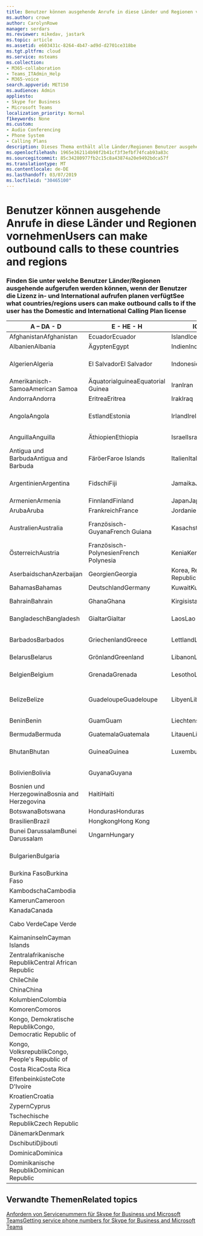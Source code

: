 ```yaml
---
title: Benutzer können ausgehende Anrufe in diese Länder und Regionen vornehmen
ms.author: crowe
author: CarolynRowe
manager: serdars
ms.reviewer: mikedav, jastark
ms.topic: article
ms.assetid: e603431c-8264-4b47-ad9d-d2701ce318be
ms.tgt.pltfrm: cloud
ms.service: msteams
ms.collection:
- M365-collaboration
- Teams_ITAdmin_Help
- M365-voice
search.appverid: MET150
ms.audience: Admin
appliesto:
- Skype for Business
- Microsoft Teams
localization_priority: Normal
f1keywords: None
ms.custom:
- Audio Conferencing
- Phone System
- Calling Plans
description: Dieses Thema enthält alle Länder/Regionen Benutzer ausgehende Anrufe an tätigen können, wenn sie einen Aufruf von Plan verfügen.
ms.openlocfilehash: 1965e362114b98f2b41cf3f3efbf74fcab93a83c
ms.sourcegitcommit: 85c34280977fb2c15c8a43874a20e9492bdca57f
ms.translationtype: MT
ms.contentlocale: de-DE
ms.lasthandoff: 03/07/2019
ms.locfileid: "30465100"
---
```

# <a name="users-can-make-outbound-calls-to-these-countries-and-regions"></a><span data-ttu-id="efd68-103">Benutzer können ausgehende Anrufe in diese Länder und Regionen vornehmen</span><span class="sxs-lookup"><span data-stu-id="efd68-103">Users can make outbound calls to these countries and regions</span></span>

### <a name="see-what-countriesregions-users-can-make-outbound-calls-to-if-the-user-has-the-domestic-and-international-calling-plan-license"></a><span data-ttu-id="efd68-104">Finden Sie unter welche Benutzer Länder/Regionen ausgehende aufgerufen werden können, wenn der Benutzer die Lizenz in- und International aufrufen planen verfügt</span><span class="sxs-lookup"><span data-stu-id="efd68-104">See what countries/regions users can make outbound calls to if the user has the Domestic and International Calling Plan license</span></span>

|<span data-ttu-id="efd68-105">**A – D**</span><span class="sxs-lookup"><span data-stu-id="efd68-105">**A - D**</span></span>| <span data-ttu-id="efd68-106">**E - H**</span><span class="sxs-lookup"><span data-stu-id="efd68-106">**E - H**</span></span>|<span data-ttu-id="efd68-107">**ICH - L**</span><span class="sxs-lookup"><span data-stu-id="efd68-107">**I - L**</span></span>|<span data-ttu-id="efd68-108">**M - O**</span><span class="sxs-lookup"><span data-stu-id="efd68-108">**M - O**</span></span>|<span data-ttu-id="efd68-109">**P - S**</span><span class="sxs-lookup"><span data-stu-id="efd68-109">**P - S**</span></span>|<span data-ttu-id="efd68-110">**T - Z**</span><span class="sxs-lookup"><span data-stu-id="efd68-110">**T - Z**</span></span>|
---|---|---|---|---|---|
|<span data-ttu-id="efd68-111">Afghanistan</span><span class="sxs-lookup"><span data-stu-id="efd68-111">Afghanistan</span></span>|<span data-ttu-id="efd68-112">Ecuador</span><span class="sxs-lookup"><span data-stu-id="efd68-112">Ecuador</span></span> |<span data-ttu-id="efd68-113">Island</span><span class="sxs-lookup"><span data-stu-id="efd68-113">Iceland</span></span> |<span data-ttu-id="efd68-114">Macau</span><span class="sxs-lookup"><span data-stu-id="efd68-114">Macau</span></span> |<span data-ttu-id="efd68-115">Pakistan</span><span class="sxs-lookup"><span data-stu-id="efd68-115">Pakistan</span></span> |<span data-ttu-id="efd68-116">Taiwan</span><span class="sxs-lookup"><span data-stu-id="efd68-116">Taiwan</span></span>   |
|<span data-ttu-id="efd68-117">Albanien</span><span class="sxs-lookup"><span data-stu-id="efd68-117">Albania</span></span>|<span data-ttu-id="efd68-118">Ägypten</span><span class="sxs-lookup"><span data-stu-id="efd68-118">Egypt</span></span> |<span data-ttu-id="efd68-119">Indien</span><span class="sxs-lookup"><span data-stu-id="efd68-119">India</span></span> |<span data-ttu-id="efd68-120">Mazedonien</span><span class="sxs-lookup"><span data-stu-id="efd68-120">Macedonia</span></span> |<span data-ttu-id="efd68-121">Palau</span><span class="sxs-lookup"><span data-stu-id="efd68-121">Palau</span></span> |<span data-ttu-id="efd68-122">Tadschikistan</span><span class="sxs-lookup"><span data-stu-id="efd68-122">Tajikistan</span></span>   |
|<span data-ttu-id="efd68-123">Algerien</span><span class="sxs-lookup"><span data-stu-id="efd68-123">Algeria</span></span>|<span data-ttu-id="efd68-124">El Salvador</span><span class="sxs-lookup"><span data-stu-id="efd68-124">El Salvador</span></span> |<span data-ttu-id="efd68-125">Indonesien</span><span class="sxs-lookup"><span data-stu-id="efd68-125">Indonesia</span></span> |<span data-ttu-id="efd68-126">Malawi</span><span class="sxs-lookup"><span data-stu-id="efd68-126">Malawi</span></span> |<span data-ttu-id="efd68-127">Palästinensische Autonomiebehörde</span><span class="sxs-lookup"><span data-stu-id="efd68-127">Palestinian Authority</span></span> |<span data-ttu-id="efd68-128">Tansania, Vereinigte Republik</span><span class="sxs-lookup"><span data-stu-id="efd68-128">Tanzania, United Republic of</span></span>  |
|<span data-ttu-id="efd68-129">Amerikanisch-Samoa</span><span class="sxs-lookup"><span data-stu-id="efd68-129">American Samoa</span></span>|<span data-ttu-id="efd68-130">Äquatorialguinea</span><span class="sxs-lookup"><span data-stu-id="efd68-130">Equatorial Guinea</span></span> |<span data-ttu-id="efd68-131">Iran</span><span class="sxs-lookup"><span data-stu-id="efd68-131">Iran</span></span> |<span data-ttu-id="efd68-132">Malaysia</span><span class="sxs-lookup"><span data-stu-id="efd68-132">Malaysia</span></span> |<span data-ttu-id="efd68-133">Panama</span><span class="sxs-lookup"><span data-stu-id="efd68-133">Panama</span></span> | <span data-ttu-id="efd68-134">Thailand</span><span class="sxs-lookup"><span data-stu-id="efd68-134">Thailand</span></span>   |
|<span data-ttu-id="efd68-135">Andorra</span><span class="sxs-lookup"><span data-stu-id="efd68-135">Andorra</span></span> |<span data-ttu-id="efd68-136">Eritrea</span><span class="sxs-lookup"><span data-stu-id="efd68-136">Eritrea</span></span> |<span data-ttu-id="efd68-137">Irak</span><span class="sxs-lookup"><span data-stu-id="efd68-137">Iraq</span></span> |<span data-ttu-id="efd68-138">Mali</span><span class="sxs-lookup"><span data-stu-id="efd68-138">Mali</span></span> |<span data-ttu-id="efd68-139">Paraguay</span><span class="sxs-lookup"><span data-stu-id="efd68-139">Paraguay</span></span> |<span data-ttu-id="efd68-140">Togo</span><span class="sxs-lookup"><span data-stu-id="efd68-140">Togo</span></span>   |
|<span data-ttu-id="efd68-141">Angola</span><span class="sxs-lookup"><span data-stu-id="efd68-141">Angola</span></span> |<span data-ttu-id="efd68-142">Estland</span><span class="sxs-lookup"><span data-stu-id="efd68-142">Estonia</span></span> |<span data-ttu-id="efd68-143">Irland</span><span class="sxs-lookup"><span data-stu-id="efd68-143">Ireland</span></span> |<span data-ttu-id="efd68-144">Malta</span><span class="sxs-lookup"><span data-stu-id="efd68-144">Malta</span></span> |<span data-ttu-id="efd68-145">Peru</span><span class="sxs-lookup"><span data-stu-id="efd68-145">Peru</span></span> | <span data-ttu-id="efd68-146">Trinidad und Tobago</span><span class="sxs-lookup"><span data-stu-id="efd68-146">Trinidad and Tobago</span></span>  |
|<span data-ttu-id="efd68-147">Anguilla</span><span class="sxs-lookup"><span data-stu-id="efd68-147">Anguilla</span></span> |<span data-ttu-id="efd68-148">Äthiopien</span><span class="sxs-lookup"><span data-stu-id="efd68-148">Ethiopia</span></span> |<span data-ttu-id="efd68-149">Israel</span><span class="sxs-lookup"><span data-stu-id="efd68-149">Israel</span></span> |<span data-ttu-id="efd68-150">Marshall-Inseln</span><span class="sxs-lookup"><span data-stu-id="efd68-150">Marshall Islands</span></span> | <span data-ttu-id="efd68-151">Philippinen</span><span class="sxs-lookup"><span data-stu-id="efd68-151">Philippines</span></span> | <span data-ttu-id="efd68-152">Türkei</span><span class="sxs-lookup"><span data-stu-id="efd68-152">Turkey</span></span> |
|<span data-ttu-id="efd68-153">Antigua und Barbuda</span><span class="sxs-lookup"><span data-stu-id="efd68-153">Antigua and Barbuda</span></span> | <span data-ttu-id="efd68-154">Färöer</span><span class="sxs-lookup"><span data-stu-id="efd68-154">Faroe Islands</span></span> |<span data-ttu-id="efd68-155">Italien</span><span class="sxs-lookup"><span data-stu-id="efd68-155">Italy</span></span> |<span data-ttu-id="efd68-156">Martinique</span><span class="sxs-lookup"><span data-stu-id="efd68-156">Martinique</span></span> |<span data-ttu-id="efd68-157">Polen</span><span class="sxs-lookup"><span data-stu-id="efd68-157">Poland</span></span> |<span data-ttu-id="efd68-158">Turkmenistan</span><span class="sxs-lookup"><span data-stu-id="efd68-158">Turkmenistan</span></span> |
|<span data-ttu-id="efd68-159">Argentinien</span><span class="sxs-lookup"><span data-stu-id="efd68-159">Argentina</span></span>|<span data-ttu-id="efd68-160">Fidschi</span><span class="sxs-lookup"><span data-stu-id="efd68-160">Fiji</span></span> |<span data-ttu-id="efd68-161">Jamaika</span><span class="sxs-lookup"><span data-stu-id="efd68-161">Jamaica</span></span> |<span data-ttu-id="efd68-162">Mauritius</span><span class="sxs-lookup"><span data-stu-id="efd68-162">Mauritius</span></span> |<span data-ttu-id="efd68-163">Portugal</span><span class="sxs-lookup"><span data-stu-id="efd68-163">Portugal</span></span> |<span data-ttu-id="efd68-164">Turks- und Caicosinseln</span><span class="sxs-lookup"><span data-stu-id="efd68-164">Turks and Caicos</span></span>   |
|<span data-ttu-id="efd68-165">Armenien</span><span class="sxs-lookup"><span data-stu-id="efd68-165">Armenia</span></span> |<span data-ttu-id="efd68-166">Finnland</span><span class="sxs-lookup"><span data-stu-id="efd68-166">Finland</span></span> |<span data-ttu-id="efd68-167">Japan</span><span class="sxs-lookup"><span data-stu-id="efd68-167">Japan</span></span> |<span data-ttu-id="efd68-168">Mayotte</span><span class="sxs-lookup"><span data-stu-id="efd68-168">Mayotte</span></span> | <span data-ttu-id="efd68-169">Puerto Rico</span><span class="sxs-lookup"><span data-stu-id="efd68-169">Puerto Rico</span></span> |<span data-ttu-id="efd68-170">Uganda</span><span class="sxs-lookup"><span data-stu-id="efd68-170">Uganda</span></span>  |
|<span data-ttu-id="efd68-171">Aruba</span><span class="sxs-lookup"><span data-stu-id="efd68-171">Aruba</span></span> |<span data-ttu-id="efd68-172">Frankreich</span><span class="sxs-lookup"><span data-stu-id="efd68-172">France</span></span> |<span data-ttu-id="efd68-173">Jordanien</span><span class="sxs-lookup"><span data-stu-id="efd68-173">Jordan</span></span> |<span data-ttu-id="efd68-174">Mexiko</span><span class="sxs-lookup"><span data-stu-id="efd68-174">Mexico</span></span> |<span data-ttu-id="efd68-175">Katar</span><span class="sxs-lookup"><span data-stu-id="efd68-175">Qatar</span></span> | <span data-ttu-id="efd68-176">Ukraine</span><span class="sxs-lookup"><span data-stu-id="efd68-176">Ukraine</span></span>   |
|<span data-ttu-id="efd68-177">Australien</span><span class="sxs-lookup"><span data-stu-id="efd68-177">Australia</span></span> |<span data-ttu-id="efd68-178">Französisch-Guyana</span><span class="sxs-lookup"><span data-stu-id="efd68-178">French Guiana</span></span> |<span data-ttu-id="efd68-179">Kasachstan</span><span class="sxs-lookup"><span data-stu-id="efd68-179">Kazakhstan</span></span> |<span data-ttu-id="efd68-180">Mikronesien</span><span class="sxs-lookup"><span data-stu-id="efd68-180">Micronesia</span></span> |<span data-ttu-id="efd68-181">Réunion</span><span class="sxs-lookup"><span data-stu-id="efd68-181">Reunion</span></span> |<span data-ttu-id="efd68-182">Vereinigte Arabische Emirate (VAE)</span><span class="sxs-lookup"><span data-stu-id="efd68-182">United Arab Emirates (U.A.E)</span></span>  |
|<span data-ttu-id="efd68-183">Österreich</span><span class="sxs-lookup"><span data-stu-id="efd68-183">Austria</span></span> |<span data-ttu-id="efd68-184">Französisch-Polynesien</span><span class="sxs-lookup"><span data-stu-id="efd68-184">French Polynesia</span></span> |<span data-ttu-id="efd68-185">Kenia</span><span class="sxs-lookup"><span data-stu-id="efd68-185">Kenya</span></span> |<span data-ttu-id="efd68-186">Moldau, Republik</span><span class="sxs-lookup"><span data-stu-id="efd68-186">Moldova, Republic of</span></span> |<span data-ttu-id="efd68-187">Rumänien</span><span class="sxs-lookup"><span data-stu-id="efd68-187">Romania</span></span> |<span data-ttu-id="efd68-188">Vereinigtes Königreich (UK)</span><span class="sxs-lookup"><span data-stu-id="efd68-188">United Kingdom (U.K.)</span></span> |
|<span data-ttu-id="efd68-189">Aserbaidschan</span><span class="sxs-lookup"><span data-stu-id="efd68-189">Azerbaijan</span></span> |<span data-ttu-id="efd68-190">Georgien</span><span class="sxs-lookup"><span data-stu-id="efd68-190">Georgia</span></span> |<span data-ttu-id="efd68-191">Korea, Republik</span><span class="sxs-lookup"><span data-stu-id="efd68-191">Korea, Republic of</span></span> |<span data-ttu-id="efd68-192">Monaco</span><span class="sxs-lookup"><span data-stu-id="efd68-192">Monaco</span></span> | <span data-ttu-id="efd68-193">Russische Föderation</span><span class="sxs-lookup"><span data-stu-id="efd68-193">Russian Federation</span></span> |<span data-ttu-id="efd68-194">USA</span><span class="sxs-lookup"><span data-stu-id="efd68-194">United States (U.S.)</span></span>  |
|<span data-ttu-id="efd68-195">Bahamas</span><span class="sxs-lookup"><span data-stu-id="efd68-195">Bahamas</span></span> |<span data-ttu-id="efd68-196">Deutschland</span><span class="sxs-lookup"><span data-stu-id="efd68-196">Germany</span></span> |<span data-ttu-id="efd68-197">Kuwait</span><span class="sxs-lookup"><span data-stu-id="efd68-197">Kuwait</span></span> |<span data-ttu-id="efd68-198">Mongolei</span><span class="sxs-lookup"><span data-stu-id="efd68-198">Mongolia</span></span> |<span data-ttu-id="efd68-199">Ruanda</span><span class="sxs-lookup"><span data-stu-id="efd68-199">Rwanda</span></span> | <span data-ttu-id="efd68-200">Uruguay</span><span class="sxs-lookup"><span data-stu-id="efd68-200">Uruguay</span></span> |
|<span data-ttu-id="efd68-201">Bahrain</span><span class="sxs-lookup"><span data-stu-id="efd68-201">Bahrain</span></span> |<span data-ttu-id="efd68-202">Ghana</span><span class="sxs-lookup"><span data-stu-id="efd68-202">Ghana</span></span> |<span data-ttu-id="efd68-203">Kirgisistan</span><span class="sxs-lookup"><span data-stu-id="efd68-203">Kyrgyzstan</span></span> |<span data-ttu-id="efd68-204">Montenegro</span><span class="sxs-lookup"><span data-stu-id="efd68-204">Montenegro</span></span> | <span data-ttu-id="efd68-205">St. Kitts und Nevis</span><span class="sxs-lookup"><span data-stu-id="efd68-205">Saint Kitts and Nevis</span></span> |<span data-ttu-id="efd68-206">Usbekistan</span><span class="sxs-lookup"><span data-stu-id="efd68-206">Uzbekistan</span></span>  |
|<span data-ttu-id="efd68-207">Bangladesch</span><span class="sxs-lookup"><span data-stu-id="efd68-207">Bangladesh</span></span> |<span data-ttu-id="efd68-208">Gialtar</span><span class="sxs-lookup"><span data-stu-id="efd68-208">Gialtar</span></span> |<span data-ttu-id="efd68-209">Laos</span><span class="sxs-lookup"><span data-stu-id="efd68-209">Lao</span></span> |<span data-ttu-id="efd68-210">Montserrat</span><span class="sxs-lookup"><span data-stu-id="efd68-210">Montserrat</span></span> | <span data-ttu-id="efd68-211">St. Lucia</span><span class="sxs-lookup"><span data-stu-id="efd68-211">Saint Lucia</span></span> |<span data-ttu-id="efd68-212">Staat Vatikanstadt</span><span class="sxs-lookup"><span data-stu-id="efd68-212">Vatican City State</span></span>  |
|<span data-ttu-id="efd68-213">Barbados</span><span class="sxs-lookup"><span data-stu-id="efd68-213">Barbados</span></span> |<span data-ttu-id="efd68-214">Griechenland</span><span class="sxs-lookup"><span data-stu-id="efd68-214">Greece</span></span> |<span data-ttu-id="efd68-215">Lettland</span><span class="sxs-lookup"><span data-stu-id="efd68-215">Latvia</span></span> |<span data-ttu-id="efd68-216">Marokko</span><span class="sxs-lookup"><span data-stu-id="efd68-216">Morocco</span></span> |<span data-ttu-id="efd68-217">St. Vicent und die Grenadinen</span><span class="sxs-lookup"><span data-stu-id="efd68-217">Saint Vincent and the Grenadines</span></span> |<span data-ttu-id="efd68-218">Venezuela</span><span class="sxs-lookup"><span data-stu-id="efd68-218">Venezuela</span></span>   |
|<span data-ttu-id="efd68-219">Belarus</span><span class="sxs-lookup"><span data-stu-id="efd68-219">Belarus</span></span> |<span data-ttu-id="efd68-220">Grönland</span><span class="sxs-lookup"><span data-stu-id="efd68-220">Greenland</span></span> |<span data-ttu-id="efd68-221">Libanon</span><span class="sxs-lookup"><span data-stu-id="efd68-221">Lebanon</span></span> |<span data-ttu-id="efd68-222">Mosambik</span><span class="sxs-lookup"><span data-stu-id="efd68-222">Mozambique</span></span> | <span data-ttu-id="efd68-223">San Marino</span><span class="sxs-lookup"><span data-stu-id="efd68-223">San Marino</span></span> |<span data-ttu-id="efd68-224">Vietnam</span><span class="sxs-lookup"><span data-stu-id="efd68-224">Viet Nam</span></span>  |
|<span data-ttu-id="efd68-225">Belgien</span><span class="sxs-lookup"><span data-stu-id="efd68-225">Belgium</span></span> |<span data-ttu-id="efd68-226">Grenada</span><span class="sxs-lookup"><span data-stu-id="efd68-226">Grenada</span></span> |<span data-ttu-id="efd68-227">Lesotho</span><span class="sxs-lookup"><span data-stu-id="efd68-227">Lesotho</span></span> |<span data-ttu-id="efd68-228">Myanmar</span><span class="sxs-lookup"><span data-stu-id="efd68-228">Myanmar</span></span> | <span data-ttu-id="efd68-229">Saudi Arabia (المملكة العربية السعودية)</span><span class="sxs-lookup"><span data-stu-id="efd68-229">Saudi Arabia</span></span> | <span data-ttu-id="efd68-230">Jungerninseln (Britisch)</span><span class="sxs-lookup"><span data-stu-id="efd68-230">Virgin Islands (British)</span></span> |
|<span data-ttu-id="efd68-231">Belize</span><span class="sxs-lookup"><span data-stu-id="efd68-231">Belize</span></span> |<span data-ttu-id="efd68-232">Guadeloupe</span><span class="sxs-lookup"><span data-stu-id="efd68-232">Guadeloupe</span></span> |<span data-ttu-id="efd68-233">Libyen</span><span class="sxs-lookup"><span data-stu-id="efd68-233">Libya</span></span> |<span data-ttu-id="efd68-234">Namibia</span><span class="sxs-lookup"><span data-stu-id="efd68-234">Namibia</span></span> |<span data-ttu-id="efd68-235">Senegal</span><span class="sxs-lookup"><span data-stu-id="efd68-235">Senegal</span></span> | <span data-ttu-id="efd68-236">Jungerninseln (Amerikanisch)</span><span class="sxs-lookup"><span data-stu-id="efd68-236">Virgin Islands (U.S.)</span></span>  |
|<span data-ttu-id="efd68-237">Benin</span><span class="sxs-lookup"><span data-stu-id="efd68-237">Benin</span></span> |<span data-ttu-id="efd68-238">Guam</span><span class="sxs-lookup"><span data-stu-id="efd68-238">Guam</span></span> |<span data-ttu-id="efd68-239">Liechtenstein</span><span class="sxs-lookup"><span data-stu-id="efd68-239">Liechtenstein</span></span> |<span data-ttu-id="efd68-240">Nepal</span><span class="sxs-lookup"><span data-stu-id="efd68-240">Nepal</span></span> | <span data-ttu-id="efd68-241">Serbien</span><span class="sxs-lookup"><span data-stu-id="efd68-241">Serbia</span></span> | <span data-ttu-id="efd68-242">Wallis und Futuna</span><span class="sxs-lookup"><span data-stu-id="efd68-242">Wallis and Futuna Islands</span></span>  |
|<span data-ttu-id="efd68-243">Bermuda</span><span class="sxs-lookup"><span data-stu-id="efd68-243">Bermuda</span></span> |<span data-ttu-id="efd68-244">Guatemala</span><span class="sxs-lookup"><span data-stu-id="efd68-244">Guatemala</span></span> |<span data-ttu-id="efd68-245">Litauen</span><span class="sxs-lookup"><span data-stu-id="efd68-245">Lithuania</span></span> |<span data-ttu-id="efd68-246">Niederlande</span><span class="sxs-lookup"><span data-stu-id="efd68-246">Netherlands</span></span> |<span data-ttu-id="efd68-247">Singapur</span><span class="sxs-lookup"><span data-stu-id="efd68-247">Singapore</span></span> |<span data-ttu-id="efd68-248">Jemen</span><span class="sxs-lookup"><span data-stu-id="efd68-248">Yemen</span></span> |
|<span data-ttu-id="efd68-249">Bhutan</span><span class="sxs-lookup"><span data-stu-id="efd68-249">Bhutan</span></span> |<span data-ttu-id="efd68-250">Guinea</span><span class="sxs-lookup"><span data-stu-id="efd68-250">Guinea</span></span> |<span data-ttu-id="efd68-251">Luxemburg</span><span class="sxs-lookup"><span data-stu-id="efd68-251">Luxembourg</span></span> |<span data-ttu-id="efd68-252">Niederländische Antillen</span><span class="sxs-lookup"><span data-stu-id="efd68-252">Netherlands Antilles</span></span> |<span data-ttu-id="efd68-253">Slowakei</span><span class="sxs-lookup"><span data-stu-id="efd68-253">Slovakia</span></span> |<span data-ttu-id="efd68-254">Sambia</span><span class="sxs-lookup"><span data-stu-id="efd68-254">Zambia</span></span>  |
|<span data-ttu-id="efd68-255">Bolivien</span><span class="sxs-lookup"><span data-stu-id="efd68-255">Bolivia</span></span> |<span data-ttu-id="efd68-256">Guyana</span><span class="sxs-lookup"><span data-stu-id="efd68-256">Guyana</span></span>| |<span data-ttu-id="efd68-257">Neukaledonien</span><span class="sxs-lookup"><span data-stu-id="efd68-257">New Caledonia</span></span> |<span data-ttu-id="efd68-258">Slowenien</span><span class="sxs-lookup"><span data-stu-id="efd68-258">Slovenia</span></span> |<span data-ttu-id="efd68-259">Simbabwe</span><span class="sxs-lookup"><span data-stu-id="efd68-259">Zimbabwe</span></span> |
|<span data-ttu-id="efd68-260">Bosnien und Herzegowina</span><span class="sxs-lookup"><span data-stu-id="efd68-260">Bosnia and Herzegovina</span></span> |<span data-ttu-id="efd68-261">Haiti</span><span class="sxs-lookup"><span data-stu-id="efd68-261">Haiti</span></span> ||<span data-ttu-id="efd68-262">Neuseeland</span><span class="sxs-lookup"><span data-stu-id="efd68-262">New Zealand</span></span> |<span data-ttu-id="efd68-263">Südafrika</span><span class="sxs-lookup"><span data-stu-id="efd68-263">South Africa</span></span> | 
|<span data-ttu-id="efd68-264">Botswana</span><span class="sxs-lookup"><span data-stu-id="efd68-264">Botswana</span></span> |<span data-ttu-id="efd68-265">Honduras</span><span class="sxs-lookup"><span data-stu-id="efd68-265">Honduras</span></span> ||<span data-ttu-id="efd68-266">Nicaragua</span><span class="sxs-lookup"><span data-stu-id="efd68-266">Nicaragua</span></span> |<span data-ttu-id="efd68-267">Spanien</span><span class="sxs-lookup"><span data-stu-id="efd68-267">Spain</span></span> |
|<span data-ttu-id="efd68-268">Brasilien</span><span class="sxs-lookup"><span data-stu-id="efd68-268">Brazil</span></span> |<span data-ttu-id="efd68-269">Hongkong</span><span class="sxs-lookup"><span data-stu-id="efd68-269">Hong Kong</span></span> ||<span data-ttu-id="efd68-270">Niger</span><span class="sxs-lookup"><span data-stu-id="efd68-270">Niger</span></span> |<span data-ttu-id="efd68-271">Sri Lanka</span><span class="sxs-lookup"><span data-stu-id="efd68-271">Sri Lanka</span></span> | 
|<span data-ttu-id="efd68-272">Bunei Darussalam</span><span class="sxs-lookup"><span data-stu-id="efd68-272">Bunei Darussalam</span></span> |<span data-ttu-id="efd68-273">Ungarn</span><span class="sxs-lookup"><span data-stu-id="efd68-273">Hungary</span></span> ||<span data-ttu-id="efd68-274">Nigeria</span><span class="sxs-lookup"><span data-stu-id="efd68-274">Nigeria</span></span> |<span data-ttu-id="efd68-275">Saint-Pierre und Miquelon</span><span class="sxs-lookup"><span data-stu-id="efd68-275">St. Pierre and Miquelon</span></span> | 
|<span data-ttu-id="efd68-276">Bulgarien</span><span class="sxs-lookup"><span data-stu-id="efd68-276">Bulgaria</span></span> |||<span data-ttu-id="efd68-277">Nördliche Marianen</span><span class="sxs-lookup"><span data-stu-id="efd68-277">Northern Mariana Islands</span></span> |<span data-ttu-id="efd68-278">Sudan</span><span class="sxs-lookup"><span data-stu-id="efd68-278">Sudan</span></span> |
|<span data-ttu-id="efd68-279">Burkina Faso</span><span class="sxs-lookup"><span data-stu-id="efd68-279">Burkina Faso</span></span> |||<span data-ttu-id="efd68-280">Norwegen</span><span class="sxs-lookup"><span data-stu-id="efd68-280">Norway</span></span> |<span data-ttu-id="efd68-281">Surinam</span><span class="sxs-lookup"><span data-stu-id="efd68-281">Suriname</span></span> |
|<span data-ttu-id="efd68-282">Kambodscha</span><span class="sxs-lookup"><span data-stu-id="efd68-282">Cambodia</span></span> |||<span data-ttu-id="efd68-283">Oman</span><span class="sxs-lookup"><span data-stu-id="efd68-283">Oman</span></span> |<span data-ttu-id="efd68-284">Swasiland</span><span class="sxs-lookup"><span data-stu-id="efd68-284">Swaziland</span></span> | 
|<span data-ttu-id="efd68-285">Kamerun</span><span class="sxs-lookup"><span data-stu-id="efd68-285">Cameroon</span></span> ||||<span data-ttu-id="efd68-286">Schweden</span><span class="sxs-lookup"><span data-stu-id="efd68-286">Sweden</span></span> |
|<span data-ttu-id="efd68-287">Kanada</span><span class="sxs-lookup"><span data-stu-id="efd68-287">Canada</span></span> ||||<span data-ttu-id="efd68-288">Schweiz</span><span class="sxs-lookup"><span data-stu-id="efd68-288">Switzerland</span></span> | 
|<span data-ttu-id="efd68-289">Cabo Verde</span><span class="sxs-lookup"><span data-stu-id="efd68-289">Cape Verde</span></span> ||||<span data-ttu-id="efd68-290">Syrische Arabische Republik</span><span class="sxs-lookup"><span data-stu-id="efd68-290">Syrian Arab Republic</span></span> |
|<span data-ttu-id="efd68-291">Kaimaninseln</span><span class="sxs-lookup"><span data-stu-id="efd68-291">Cayman Islands</span></span> |
|<span data-ttu-id="efd68-292">Zentralafrikanische Republik</span><span class="sxs-lookup"><span data-stu-id="efd68-292">Central African Republic</span></span> |
|<span data-ttu-id="efd68-293">Chile</span><span class="sxs-lookup"><span data-stu-id="efd68-293">Chile</span></span> |
|<span data-ttu-id="efd68-294">China</span><span class="sxs-lookup"><span data-stu-id="efd68-294">China</span></span> |
|<span data-ttu-id="efd68-295">Kolumbien</span><span class="sxs-lookup"><span data-stu-id="efd68-295">Colombia</span></span> |
|<span data-ttu-id="efd68-296">Komoren</span><span class="sxs-lookup"><span data-stu-id="efd68-296">Comoros</span></span> |
|<span data-ttu-id="efd68-297">Kongo, Demokratische Republik</span><span class="sxs-lookup"><span data-stu-id="efd68-297">Congo, Democratic Republic of</span></span> |
|<span data-ttu-id="efd68-298">Kongo, Volksrepublik</span><span class="sxs-lookup"><span data-stu-id="efd68-298">Congo, People's Republic of</span></span> |
|<span data-ttu-id="efd68-299">Costa Rica</span><span class="sxs-lookup"><span data-stu-id="efd68-299">Costa Rica</span></span> |
|<span data-ttu-id="efd68-300">Elfenbeinküste</span><span class="sxs-lookup"><span data-stu-id="efd68-300">Cote D'Ivoire</span></span> |
|<span data-ttu-id="efd68-301">Kroatien</span><span class="sxs-lookup"><span data-stu-id="efd68-301">Croatia</span></span> |
|<span data-ttu-id="efd68-302">Zypern</span><span class="sxs-lookup"><span data-stu-id="efd68-302">Cyprus</span></span> |
|<span data-ttu-id="efd68-303">Tschechische Republik</span><span class="sxs-lookup"><span data-stu-id="efd68-303">Czech Republic</span></span> |
|<span data-ttu-id="efd68-304">Dänemark</span><span class="sxs-lookup"><span data-stu-id="efd68-304">Denmark</span></span> |
|<span data-ttu-id="efd68-305">Dschibuti</span><span class="sxs-lookup"><span data-stu-id="efd68-305">Djibouti</span></span> |
|<span data-ttu-id="efd68-306">Dominica</span><span class="sxs-lookup"><span data-stu-id="efd68-306">Dominica</span></span> |
|<span data-ttu-id="efd68-307">Dominikanische Republik</span><span class="sxs-lookup"><span data-stu-id="efd68-307">Dominican Republic</span></span> |

## <a name="related-topics"></a><span data-ttu-id="efd68-308">Verwandte Themen</span><span class="sxs-lookup"><span data-stu-id="efd68-308">Related topics</span></span>

[<span data-ttu-id="efd68-309">Anfordern von Servicenummern für Skype for Business und Microsoft Teams</span><span class="sxs-lookup"><span data-stu-id="efd68-309">Getting service phone numbers for Skype for Business and Microsoft Teams</span></span>](/SkypeForBusiness/what-is-phone-system-in-office-365/getting-service-phone-numbers)

  
 

